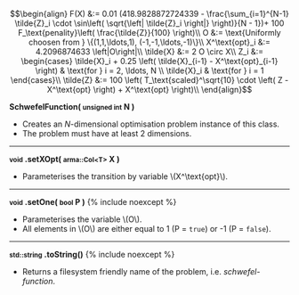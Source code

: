 $$\begin{align}
F(X) &:= 0.01 (418.9828872724339 - \frac{\sum_{i=1}^{N-1} \tilde{Z}_i \cdot \sin\left( \sqrt{\left| \tilde{Z}_i \right|} \right)}{N - 1})+ 100 F_\text{penality}\left( \frac{\tilde{Z}}{100} \right)\\
O &:= \text{Uniformly choosen from } \{(1,1,\ldots,1), (-1,-1,\ldots,-1)\}\\
X^\text{opt}_i &:= 4.2096874633 \left|O\right|\\
\tilde{X} &:= 2 O \circ X\\
Z_i &:= \begin{cases}
\tilde{X}_i + 0.25 \left( \tilde{X}_{i-1} - X^\text{opt}_{i-1} \right) & \text{for } i = 2, \ldots, N \\
\tilde{X}_i & \text{for } i = 1
\end{cases}\\
\tilde{Z} &:= 100 \left( T_\text{scaled}^\sqrt{10} \cdot \left( Z - X^\text{opt} \right) + X^\text{opt} \right)\\
\end{align}$$

**SchwefelFunction( <small>unsigned int</small> N )**

- Creates an *N*-dimensional optimisation problem instance of this class.
- The problem must have at least 2 dimensions.

---
**<small>void</small> .setXOpt( <small>arma::Col&lt;T&gt;</small> X )**

- Parameterises the transition by variable \\(X^\text{opt}\\).

---
**<small>void</small> .setOne( <small>bool</small> P )** {% include noexcept %}

- Parameterises the variable \\(O\\).
- All elements in \\(O\\) are either equal to 1 (P = `true`) or -1 (P = `false`).

---
**<small>std::string</small> .toString()** {% include noexcept %}

- Returns a filesystem friendly name of the problem, i.e. *schwefel-function*.
